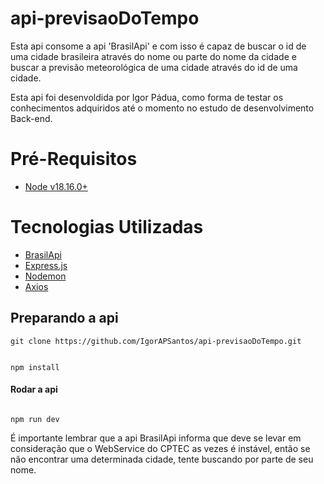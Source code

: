# api-previsaoDoTempo

Esta api consome a api 'BrasilApi' e com isso é capaz de buscar o id de uma cidade brasileira através do nome ou parte do nome da cidade e buscar a previsão meteorológica de uma cidade através do id de uma cidade.

Esta api foi desenvoldida por Igor Pádua, como forma de testar os conhecimentos adquiridos até o momento no estudo de desenvolvimento Back-end.


# Pré-Requisitos
- [Node v18.16.0+](http://nodejs.org/)

# Tecnologias Utilizadas
- [BrasilApi](https://brasilapi.com.br)
- [Express.js](https://expressjs.com/pt-br/)
- [Nodemon](https://www.npmjs.com/package/nodemon)
- [Axios](https://axios-http.com/ptbr/docs/intro)



## Preparando a api

```
git clone https://github.com/IgorAPSantos/api-previsaoDoTempo.git


npm install
```

#### Rodar a api

```

npm run dev

```

É importante lembrar que a api BrasilApi informa que deve se levar em consideração que o WebService do CPTEC as vezes é instável, então se não encontrar uma determinada cidade, tente buscando por parte de seu nome.
